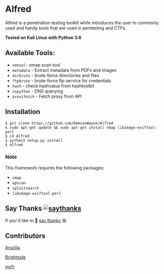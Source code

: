 # Alfred
Alfred is a penetration testing toolkit while introduces the user to commonly used and handy tools that are used in
pentesting and CTFs.

**Tested on Kali Linux with Python 3.6**

## Available Tools:
- `nmtool`- nmap scan tool
- `metadata` - Extract metadata from PDFs and images
- `dirbrute` - brute-force directories and files
- `ftpbrute` - brute-force ftp service for credentials
- `hash` - check hashvalue from hashtoolkit
- `nspython` - DNS querying
- `proxifetch` - Fetch proxy from API

## Installation
```
$ git clone https://github.com/D4mianWayne/Alfred
$ sudo apt-get update && sudo apt-get install nmap libimage-exiftool-perl
$ cd Alfred
$ python3 setup.py install
$ alfred
```

### Note

This framework requires the following packages:

* `nmap`
* `wpscan`
* `sploitsearch`
* `libimage-exiftool-perl`

## Say Thanks [![saythanks](https://img.shields.io/badge/say-thanks-ff69b4.svg)](https://saythanks.io/to/D4mianWayne)

If you'd like to :tada: [say thanks](https://saythanks.io/to/D4mianWayne) :smile:

## Contributors
[Arszilla][Arszilla]

[Brightside][Brightside]

[mzfr][mzfr]


[Say Thanks]: https://saythanks.io/to/D4mianWayne
[Arszilla]:     https://github.com/Arzilla
[mzfr]:         https://github.com/mzfr
[Brightside]:   https://github.com/brightsd


